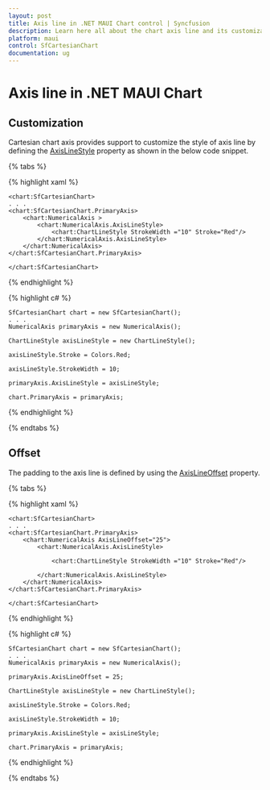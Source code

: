 ```yaml
---
layout: post
title: Axis line in .NET MAUI Chart control | Syncfusion
description: Learn here all about the chart axis line and its customization in Syncfusion .NET MAUI Chart (SfCartesianChart) control.
platform: maui
control: SfCartesianChart
documentation: ug
---
```


# Axis line in .NET MAUI Chart

## Customization

Cartesian chart axis provides support to customize the style of axis line by defining the [AxisLineStyle](https://help.syncfusion.com/cr/maui/Syncfusion.Maui.Charts.ChartAxis.html#Syncfusion_Maui_Charts_ChartAxis_AxisLineStyle) property as shown in the below code snippet.

{% tabs %}

{% highlight xaml %}

    <chart:SfCartesianChart>
    . . .
    <chart:SfCartesianChart.PrimaryAxis>
        <chart:NumericalAxis >
            <chart:NumericalAxis.AxisLineStyle>
                <chart:ChartLineStyle StrokeWidth ="10" Stroke="Red"/>
            </chart:NumericalAxis.AxisLineStyle>
        </chart:NumericalAxis>
    </chart:SfCartesianChart.PrimaryAxis>

    </chart:SfCartesianChart>

{% endhighlight %}

{% highlight c# %}

    SfCartesianChart chart = new SfCartesianChart();
    . . .
    NumericalAxis primaryAxis = new NumericalAxis();

    ChartLineStyle axisLineStyle = new ChartLineStyle();

    axisLineStyle.Stroke = Colors.Red;

    axisLineStyle.StrokeWidth = 10;

    primaryAxis.AxisLineStyle = axisLineStyle;

    chart.PrimaryAxis = primaryAxis;

{% endhighlight %}

{% endtabs %}

## Offset

The padding to the axis line is defined by using the [AxisLineOffset](https://help.syncfusion.com/cr/maui/Syncfusion.Maui.Charts.ChartAxis.html#Syncfusion_Maui_Charts_ChartAxis_AxisLineOffset) property.

{% tabs %}

{% highlight xaml %}

    <chart:SfCartesianChart>
    . . .
    <chart:SfCartesianChart.PrimaryAxis>
        <chart:NumericalAxis AxisLineOffset="25">
            <chart:NumericalAxis.AxisLineStyle>

                <chart:ChartLineStyle StrokeWidth ="10" Stroke="Red"/>

            </chart:NumericalAxis.AxisLineStyle>
        </chart:NumericalAxis>
    </chart:SfCartesianChart.PrimaryAxis>

    </chart:SfCartesianChart>

{% endhighlight %}

{% highlight c# %}

    SfCartesianChart chart = new SfCartesianChart();
    . . .
    NumericalAxis primaryAxis = new NumericalAxis();

    primaryAxis.AxisLineOffset = 25;

    ChartLineStyle axisLineStyle = new ChartLineStyle();

    axisLineStyle.Stroke = Colors.Red;

    axisLineStyle.StrokeWidth = 10;

    primaryAxis.AxisLineStyle = axisLineStyle;

    chart.PrimaryAxis = primaryAxis;

{% endhighlight %}

{% endtabs %}
